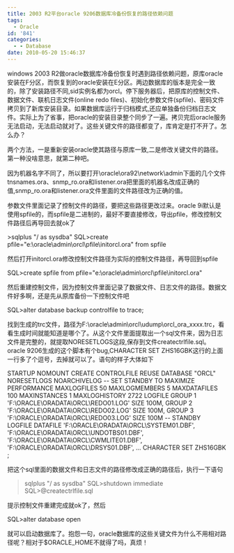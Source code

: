 ```yaml
---
title: 2003 R2平台oracle 9206数据库冷备份恢复的路径依赖问题
tags:
  - Oracle
id: '841'
categories:
  - - Database
date: 2010-05-20 15:46:37
---
```


windows 2003 R2做oracle数据库冷备份恢复时遇到路径依赖问题，原库oracle安装在F分区，而恢复到的oracle安装在E分区。两边数据库的版本是完全一致的，除了安装路径不同,sid实例名都为orcl。停下服务器后，把原库的控制文件、数据文件、联机日志文件(online redo files)、初始化参数文件(spfile)、密码文件拷贝到了新库安装目录。如果数据库运行于归档模式,还应单独备份归档日志文件。实际上为了省事，把oracle的安装目录整个同步了一遍。拷贝完后oracle服务无法启动，无法启动就对了。这些关键文件的路径都变了，库肯定是打不开了。怎么办？

两个方法，一是重新安装oracle使其路径与原库一致,二是修改关键文件的路径。第一种没啥意思，就第二种吧。

因为机器名字不同了，所以要打开\\oracle\\ora92\\network\\admin下面的几个文件tnsnames.ora、snmp_ro.ora和listener.ora把里面的机器名改成正确的值,snmp_ro.ora和listener.ora文件里面的文件路径改为正确的值。

参数文件里面记录了控制文件的路径，要把这些路径更改过来。oracle 9i默认是使用spfile的，而spfile是二进制的，最好不要直接修改，导出pfile，修改控制文件路径后再导回去就ok了
<!-- more -->
\>sqlplus "/ as sysdba"
SQL>create pfile="e:\\oracle\\admin\\orcl\\pfile\\initorcl.ora" from spfile

然后打开initorcl.ora修改控制文件路径为实际的控制文件路径，再导回到spfile

SQL>create spfile from pfile="e:\\oracle\\admin\\orcl\\pfile\\initorcl.ora"

然后重建控制文件，因为控制文件里面记录了数据文件、日志文件的路径。数据文件好多啊，还是先从原库备份一下控制文件吧

SQL>alter database backup controlfile to trace;

找到生成的trc文件，路径为F:\\oracle\\admin\\orcl\\udump\\orcl_ora_xxxx.trc，看看生成时间就能知道是哪个了。从这个文件里面提取出一个sql文件来，因为日志文件是完整的，就提取NORESETLOGS这段,保存到文件createctrlfile.sql。oracle 9206生成的这个脚本有个bug,CHARACTER SET ZHS16GBK这行的上面一行多了个逗号，去掉就可以了。语句的样子大体如下

STARTUP NOMOUNT
CREATE CONTROLFILE REUSE DATABASE "ORCL" NORESETLOGS NOARCHIVELOG
-- SET STANDBY TO MAXIMIZE PERFORMANCE
 MAXLOGFILES 50
 MAXLOGMEMBERS 5
 MAXDATAFILES 100
 MAXINSTANCES 1
 MAXLOGHISTORY 2722
LOGFILE
 GROUP 1 'F:\\ORACLE\\ORADATA\\ORCL\\REDO01.LOG' SIZE 100M,
 GROUP 2 'F:\\ORACLE\\ORADATA\\ORCL\\REDO02.LOG' SIZE 100M,
 GROUP 3 'F:\\ORACLE\\ORADATA\\ORCL\\REDO03.LOG' SIZE 100M
-- STANDBY LOGFILE
DATAFILE
 'F:\\ORACLE\\ORADATA\\ORCL\\SYSTEM01.DBF',
 'F:\\ORACLE\\ORADATA\\ORCL\\UNDOTBS01.DBF',
 'F:\\ORACLE\\ORADATA\\ORCL\\CWMLITE01.DBF',
 'F:\\ORACLE\\ORADATA\\ORCL\\DRSYS01.DBF',
 ...
CHARACTER SET ZHS16GBK
;

把这个sql里面的数据文件和日志文件的路径修改成正确的路径后，执行一下语句

>sqlplus "/ as sysdba"
SQL>shutdown immediate
SQL>@createctrlfile.sql

提示控制文件重建完成就ok了，然后

SQL>alter database open

就可以启动数据库了。抱怨一句，oracle数据库的这些关键文件为什么不用相对路径呢？相对于$ORACLE_HOME不就得了吗，真烦！